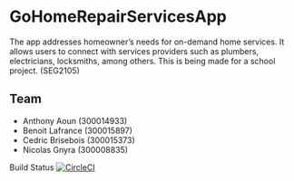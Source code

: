 ﻿# GoHomeRepairServicesApp
The app addresses homeowner’s needs for on-demand home services. It allows users to connect with services providers such as plumbers, electricians, locksmiths, among others. This is being made for a school project. (SEG2105)

## Team
* Anthony Aoun (300014933)
* Benoit Lafrance (300015897)
* Cedric Brisebois (300015373)
* Nicolas Gnyra (300008835)

Build Status
[![CircleCI](https://circleci.com/gh/anthonyaoun23/GoHomeRepairServicesApp/tree/master.svg?style=svg&circle-token=b2d9292f728d0cf71ec9a8ea61a53404572777b7)](https://circleci.com/gh/anthonyaoun23/GoHomeRepairServicesApp/tree/master)